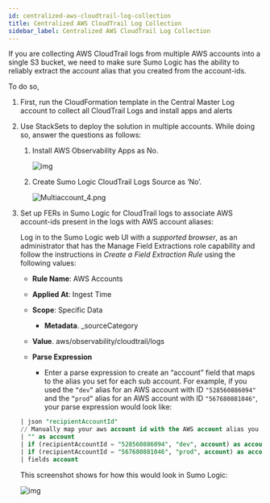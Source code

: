 ```yaml
---
id: centralized-aws-cloudtrail-log-collection
title: Centralized AWS CloudTrail Log Collection
sidebar_label: Centralized AWS CloudTrail Log Collection
---
```


If you are collecting AWS CloudTrail logs from multiple AWS accounts into a single S3 bucket, we need to make sure Sumo Logic has the ability to reliably extract the account alias that you created from the account-ids.

To do so, 

1. First, run the CloudFormation template in the Central Master Log account to collect all CloudTrail Logs and install apps and alerts

1. Use StackSets to deploy the solution in multiple accounts. While doing so, answer the questions as follows:

   1. Install AWS Observability Apps as No. 

        ![img](/img/observability/cloudtrail1.png)

   1. Create Sumo Logic CloudTrail Logs Source as ‘No’.

        ![Multiaccount_4.png](/img/observability/Multiaccount_4.png)

1. Set up FERs in Sumo Logic for CloudTrail logs to associate AWS account-ids present in the logs with AWS account aliases:

    Log in to the Sumo Logic web UI with a *supported browser*, as an administrator that has the Manage Field Extractions role capability and follow the instructions in *Create a Field Extraction Rule* using the following values:

   * **Rule Name**: AWS Accounts

   * **Applied At**: Ingest Time

   * **Scope**: Specific Data

       * **Metadata**. _sourceCategory

   * **Value**. aws/observability/cloudtrail/logs

   * **Parse Expression**

       * Enter a parse expression to create an “account” field that maps to the alias you set for each sub account. For example, if you used the `“dev”` alias for an AWS account with ID `"528560886094"` and the `“prod”` alias for an AWS account with ID `"567680881046"`, your parse expression would look like:

    ```sql
    | json "recipientAccountId"
    // Manually map your aws account id with the AWS account alias you setup earlier for individual child account
    | "" as account
    | if (recipientAccountId = "528560886094", "dev", account) as account
    | if (recipientAccountId = "567680881046", "prod", account) as account
    | fields account
    ```

    This screenshot shows for how this would look in Sumo Logic:

    ![img](/img/observability/cloudtrail2.png)

         
